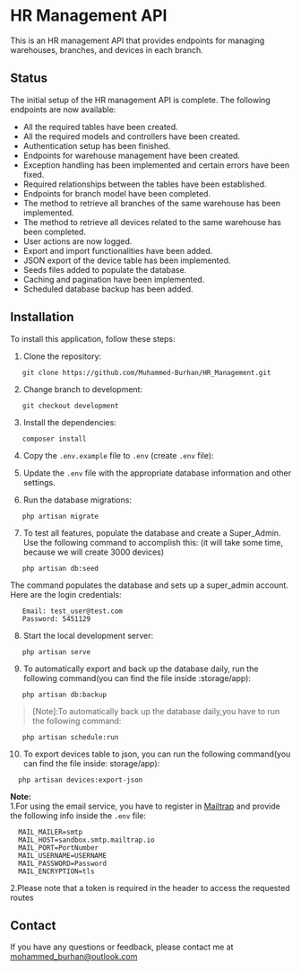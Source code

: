 # HR Management API

This is an HR management API that provides endpoints for managing warehouses, branches, and devices in each branch.

## Status

The initial setup of the HR management API is complete. The following endpoints are now available:

- All the required tables have been created.
- All the required models and controllers have been created.
- Authentication setup has been finished.
- Endpoints for warehouse management have been created.
- Exception handling has been implemented and certain errors have been fixed.
- Required relationships between the tables have been established.
- Endpoints for branch model have been completed.
- The method to retrieve all branches of the same warehouse has been implemented.
- The method to retrieve all devices related to the same warehouse has been completed.
- User actions are now logged.
- Export and import functionalities have been added.
- JSON export of the device table has been implemented.
- Seeds files added to populate the database.
- Caching and pagination have been implemented.
- Scheduled database backup has been added.

## Installation

To install this application, follow these steps:

1. Clone the repository:

```
   git clone https://github.com/Muhammed-Burhan/HR_Management.git
```

2. Change branch to development:

```             
   git checkout development
```

3. Install the dependencies:

```
   composer install
```

4. Copy the `.env.example` file to `.env` (create `.env` file):

5. Update the `.env` file with the appropriate database information and other settings.

6. Run the database migrations:

```
   php artisan migrate
```

7. To test all features, populate the database and create a Super_Admin. Use the following command to accomplish this:
   (it will take some time, because we will create 3000 devices)
```
   php artisan db:seed
```

The command populates the database and sets up a super_admin account. Here are the login credentials:

```
   Email: test_user@test.com
   Password: 5451129
```

8. Start the local development server:

```
   php artisan serve
```

9. To automatically export and back up the database daily, run the following command(you can find the file inside :storage/app):

```
   php artisan db:backup
```

> [Note]:To automatically back up the database daily,you have to run the following command:

```
   php artisan schedule:run
```

10. To export devices table to json, you can run the following command(you can find the file inside: storage/app):

```
  php artisan devices:export-json
```

**Note:**  
1.For using the email service, you have to register in [Mailtrap](https://mailtrap.io/) and provide the following info inside the `.env` file:
  ```
    MAIL_MAILER=smtp
    MAIL_HOST=sandbox.smtp.mailtrap.io
    MAIL_PORT=PortNumber
    MAIL_USERNAME=USERNAME
    MAIL_PASSWORD=Password
    MAIL_ENCRYPTION=tls
```
2.Please note that a token is required in the header to access the requested routes


## Contact

If you have any questions or feedback, please contact me at mohammed_burhan@outlook.com
